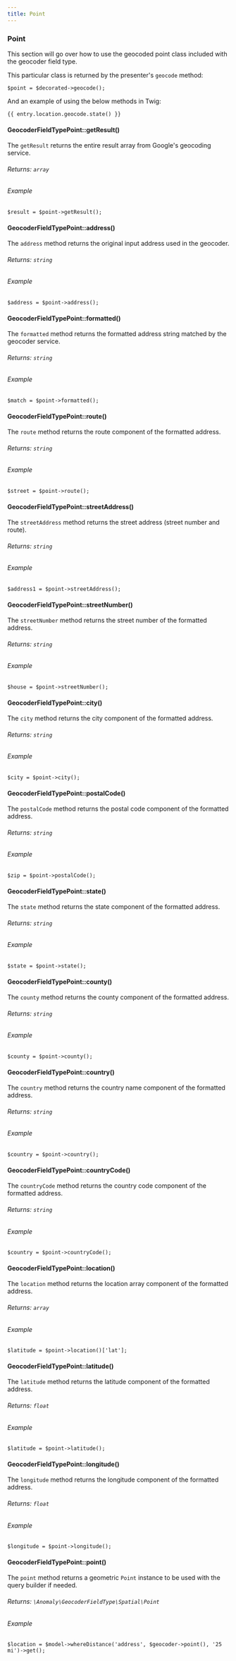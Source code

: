 ```yaml
---
title: Point
---
```


### Point

This section will go over how to use the geocoded point class included with the geocoder field type.

This particular class is returned by the presenter's `geocode` method:

    $point = $decorated->geocode();

And an example of using the below methods in Twig:

    {{ entry.location.geocode.state() }}


#### GeocoderFieldTypePoint::getResult()

The `getResult` returns the entire result array from Google's geocoding service.

###### Returns: `array`

###### Example

    $result = $point->getResult();


#### GeocoderFieldTypePoint::address()

The `address` method returns the original input address used in the geocoder.

###### Returns: `string`

###### Example

    $address = $point->address();


#### GeocoderFieldTypePoint::formatted()

The `formatted` method returns the formatted address string matched by the geocoder service.

###### Returns: `string`

###### Example

    $match = $point->formatted();


#### GeocoderFieldTypePoint::route()

The `route` method returns the route component of the formatted address.

###### Returns: `string`

###### Example

    $street = $point->route();


#### GeocoderFieldTypePoint::streetAddress()

The `streetAddress` method returns the street address (street number and route).

###### Returns: `string`

###### Example

    $address1 = $point->streetAddress();


#### GeocoderFieldTypePoint::streetNumber()

The `streetNumber` method returns the street number of the formatted address.

###### Returns: `string`

###### Example

    $house = $point->streetNumber();


#### GeocoderFieldTypePoint::city()

The `city` method returns the city component of the formatted address.

###### Returns: `string`

###### Example

    $city = $point->city();


#### GeocoderFieldTypePoint::postalCode()

The `postalCode` method returns the postal code component of the formatted address.

###### Returns: `string`

###### Example

    $zip = $point->postalCode();


#### GeocoderFieldTypePoint::state()

The `state` method returns the state component of the formatted address.

###### Returns: `string`

###### Example

    $state = $point->state();


#### GeocoderFieldTypePoint::county()

The `county` method returns the county component of the formatted address.

###### Returns: `string`

###### Example

    $county = $point->county();


#### GeocoderFieldTypePoint::country()

The `country` method returns the country name component of the formatted address.

###### Returns: `string`

###### Example

    $country = $point->country();


#### GeocoderFieldTypePoint::countryCode()

The `countryCode` method returns the country code component of the formatted address.

###### Returns: `string`

###### Example

    $country = $point->countryCode();


#### GeocoderFieldTypePoint::location()

The `location` method returns the location array component of the formatted address.

###### Returns: `array`

###### Example

    $latitude = $point->location()['lat'];


#### GeocoderFieldTypePoint::latitude()

The `latitude` method returns the latitude component of the formatted address.

###### Returns: `float`

###### Example

    $latitude = $point->latitude();


#### GeocoderFieldTypePoint::longitude()

The `longitude` method returns the longitude component of the formatted address.

###### Returns: `float`

###### Example

    $longitude = $point->longitude();


#### GeocoderFieldTypePoint::point()

The `point` method returns a geometric `Point` instance to be used with the query builder if needed.

###### Returns: `\Anomaly\GeocoderFieldType\Spatial\Point`

###### Example

    $location = $model->whereDistance('address', $geocoder->point(), '25 mi')->get();
